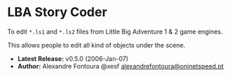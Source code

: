 # LBA Story Coder
To edit `*.ls1` and `*.ls2` files from Little Big Adventure 1 & 2 game engines.

This allows people to edit all kind of objects under the scene.

* **Latest Release:** v0.5.0 (2006-Jan-07)
* **Author:** Alexandre Fontoura @xesf <alexandrefontoura@oninetspeed.pt>
